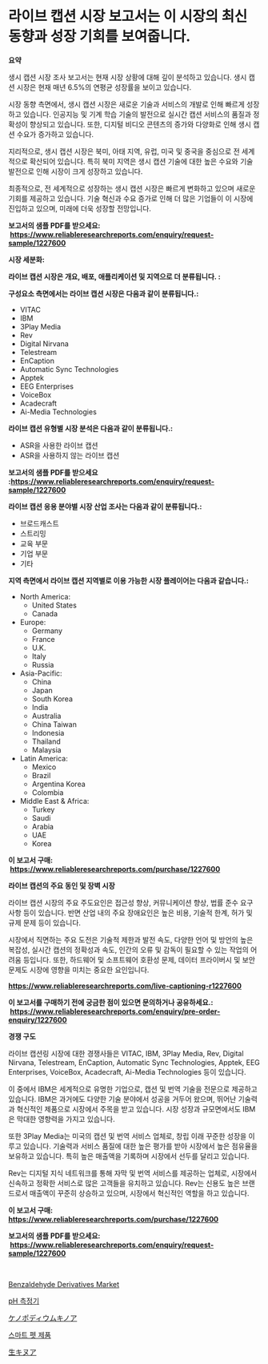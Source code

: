 <p><h1>라이브 캡션 시장 보고서는 이 시장의 최신 동향과 성장 기회를 보여줍니다.</h1></p><p><strong>요약</strong></p>
<p><p>생시 캡션 시장 조사 보고서는 현재 시장 상황에 대해 깊이 분석하고 있습니다. 생시 캡션 시장은 현재 매년 6.5%의 연평균 성장률을 보이고 있습니다.</p><p>시장 동향 측면에서, 생시 캡션 시장은 새로운 기술과 서비스의 개발로 인해 빠르게 성장하고 있습니다. 인공지능 및 기계 학습 기술의 발전으로 실시간 캡션 서비스의 품질과 정확성이 향상되고 있습니다. 또한, 디지털 비디오 콘텐츠의 증가와 다양화로 인해 생시 캡션 수요가 증가하고 있습니다.</p><p>지리적으로, 생시 캡션 시장은 북미, 아태 지역, 유럽, 미국 및 중국을 중심으로 전 세계적으로 확산되어 있습니다. 특히 북미 지역은 생시 캡션 기술에 대한 높은 수요와 기술 발전으로 인해 시장이 크게 성장하고 있습니다.</p><p>최종적으로, 전 세계적으로 성장하는 생시 캡션 시장은 빠르게 변화하고 있으며 새로운 기회를 제공하고 있습니다. 기술 혁신과 수요 증가로 인해 더 많은 기업들이 이 시장에 진입하고 있으며, 미래에 더욱 성장할 전망입니다.</p></p>
<p><strong>보고서의 샘플 PDF를 받으세요: &nbsp;<a href="https://www.reliableresearchreports.com/enquiry/request-sample/1227600">https://www.reliableresearchreports.com/enquiry/request-sample/1227600</a></strong></p>
<p><strong>시장 세분화:</strong></p>
<p><strong> 라이브 캡션 시장은 개요, 배포, 애플리케이션 및 지역으로 더 분류됩니다. :</strong></p>
<p><strong>구성요소 측면에서는 라이브 캡션 시장은 다음과 같이 분류됩니다.:</strong></p>
<p><ul><li>VITAC</li><li>IBM</li><li>3Play Media</li><li>Rev</li><li>Digital Nirvana</li><li>Telestream</li><li>EnCaption</li><li>Automatic Sync Technologies</li><li>Apptek</li><li>EEG Enterprises</li><li>VoiceBox</li><li>Acadecraft</li><li>Ai-Media Technologies</li></ul></p>
<p><strong> 라이브 캡션 유형별 시장 분석은 다음과 같이 분류됩니다.:</strong></p>
<p><ul><li>ASR을 사용한 라이브 캡션</li><li>ASR을 사용하지 않는 라이브 캡션</li></ul></p>
<p><strong>보고서의 샘플 PDF를 받으세요 :<a href="https://www.reliableresearchreports.com/enquiry/request-sample/1227600">https://www.reliableresearchreports.com/enquiry/request-sample/1227600</a></strong></p>
<p><strong> 라이브 캡션 응용 분야별 시장 산업 조사는 다음과 같이 분류됩니다.:</strong></p>
<p><ul><li>브로드캐스트</li><li>스트리밍</li><li>교육 부문</li><li>기업 부문</li><li>기타</li></ul></p>
<p><strong>지역 측면에서 라이브 캡션 지역별로 이용 가능한 시장 플레이어는 다음과 같습니다.:</strong></p>
<p><ul>
    <li>
        North America:
        <ul>
            <li>United States</li>
            <li>Canada</li>
        </ul>
    </li>
    <li>
        Europe:
        <ul>
            <li>Germany</li>
            <li>France</li>
            <li>U.K.</li>
            <li>Italy</li>
            <li>Russia</li>
        </ul>
    </li>
    <li>
        Asia-Pacific:
        <ul>
            <li>China</li>
            <li>Japan</li>
            <li>South Korea</li>
            <li>India</li>
            <li>Australia</li>
            <li>China Taiwan</li>
            <li>Indonesia</li>
            <li>Thailand</li>
            <li>Malaysia</li>
        </ul>
    </li>
    <li>
        Latin America:
        <ul>
            <li>Mexico</li>
            <li>Brazil</li>
            <li>Argentina Korea</li>
            <li>Colombia</li>
        </ul>
    </li>
    <li>
        Middle East & Africa:
        <ul>
            <li>Turkey</li>
            <li>Saudi</li>
            <li>Arabia</li>
            <li>UAE</li>
            <li>Korea</li>
        </ul>
    </li>
    </ul></p>
<p><strong>이 보고서 구매: &nbsp;<a href="https://www.reliableresearchreports.com/purchase/1227600">https://www.reliableresearchreports.com/purchase/1227600</a></strong></p>
<p><strong>라이브 캡션의 주요 동인 및 장벽 시장</strong></p>
<p><p>라이브 캡션 시장의 주요 주도요인은 접근성 향상, 커뮤니케이션 향상, 법률 준수 요구 사항 등이 있습니다. 반면 산업 내의 주요 장애요인은 높은 비용, 기술적 한계, 허가 및 규제 문제 등이 있습니다.</p><p>시장에서 직면하는 주요 도전은 기술적 제한과 발전 속도, 다양한 언어 및 방언의 높은 복잡성, 실시간 캡션의 정확성과 속도, 인간의 오류 및 감독이 필요할 수 있는 작업의 어려움 등입니다. 또한, 하드웨어 및 소프트웨어 호환성 문제, 데이터 프라이버시 및 보안 문제도 시장에 영향을 미치는 중요한 요인입니다.</p></p>
<p><strong><a href="https://www.reliableresearchreports.com/live-captioning-r1227600">https://www.reliableresearchreports.com/live-captioning-r1227600</a></strong></p>
<p><strong>이 보고서를 구매하기 전에 궁금한 점이 있으면 문의하거나 공유하세요.: &nbsp;<a href="https://www.reliableresearchreports.com/enquiry/pre-order-enquiry/1227600">https://www.reliableresearchreports.com/enquiry/pre-order-enquiry/1227600</a></strong></p>
<p><strong>경쟁 구도</strong></p>
<p><p>라이브 캡션링 시장에 대한 경쟁사들은 VITAC, IBM, 3Play Media, Rev, Digital Nirvana, Telestream, EnCaption, Automatic Sync Technologies, Apptek, EEG Enterprises, VoiceBox, Acadecraft, Ai-Media Technologies 등이 있습니다.</p><p>이 중에서 IBM은 세계적으로 유명한 기업으로, 캡션 및 번역 기술을 전문으로 제공하고 있습니다. IBM은 과거에도 다양한 기술 분야에서 성공을 거두어 왔으며, 뛰어난 기술력과 혁신적인 제품으로 시장에서 주목을 받고 있습니다. 시장 성장과 규모면에서도 IBM은 막대한 영향력을 가지고 있습니다.</p><p>또한 3Play Media는 미국의 캡션 및 번역 서비스 업체로, 창립 이래 꾸준한 성장을 이루고 있습니다. 기술력과 서비스 품질에 대한 높은 평가를 받아 시장에서 높은 점유율을 보유하고 있습니다. 특히 높은 매출액을 기록하며 시장에서 선두를 달리고 있습니다.</p><p>Rev는 디지털 지식 네트워크를 통해 자막 및 번역 서비스를 제공하는 업체로, 시장에서 신속하고 정확한 서비스로 많은 고객들을 유치하고 있습니다. Rev는 신용도 높은 브랜드로서 매출액이 꾸준히 상승하고 있으며, 시장에서 혁신적인 역할을 하고 있습니다.</p></p>
<p><strong>이 보고서 구매: &nbsp; <a href="https://www.reliableresearchreports.com/purchase/1227600">https://www.reliableresearchreports.com/purchase/1227600</a></strong></p>
<p><strong>보고서의 샘플 PDF를 받으세요: &nbsp;<a href="https://www.reliableresearchreports.com/enquiry/request-sample/1227600">https://www.reliableresearchreports.com/enquiry/request-sample/1227600</a></strong><strong></strong></p>
<p>&nbsp;</p>
<p><p><a href="https://issuu.com/reportprime-2/docs/benzaldehyde-derivatives-market-size-2030.pptx">Benzaldehyde Derivatives Market</a></p><p><a href="https://github.com/Howaoole34545/Market-Research-Report-List-1/blob/main/149321129751.md">pH 측정기</a></p><p><a href="https://github.com/AaronVargas43/Market-Research-Report-List-1/blob/main/659103432703.md">ケノポディウムキノア</a></p><p><a href="https://github.com/JackieFauhey9089475/Market-Research-Report-List-1/blob/main/687217529752.md">스마트 펫 제품</a></p><p><a href="https://github.com/CloydAbbott2023/Market-Research-Report-List-1/blob/main/767345532704.md">生キヌア</a></p></p>